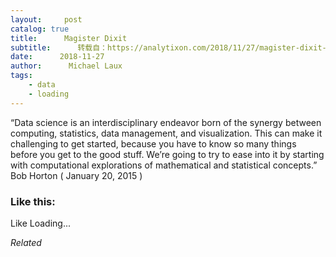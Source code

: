 ```yaml
---
layout:     post
catalog: true
title:      Magister Dixit
subtitle:      转载自：https://analytixon.com/2018/11/27/magister-dixit-1423/
date:      2018-11-27
author:      Michael Laux
tags:
    - data
    - loading
---
```


“Data science is an interdisciplinary endeavor born of the synergy between computing, statistics, data management, and visualization. This can make it challenging to get started, because you have to know so many things before you get to the good stuff. We’re going to try to ease into it by starting with computational explorations of mathematical and statistical concepts.” Bob Horton ( January 20, 2015 )





### Like this:

Like Loading...


*Related*

